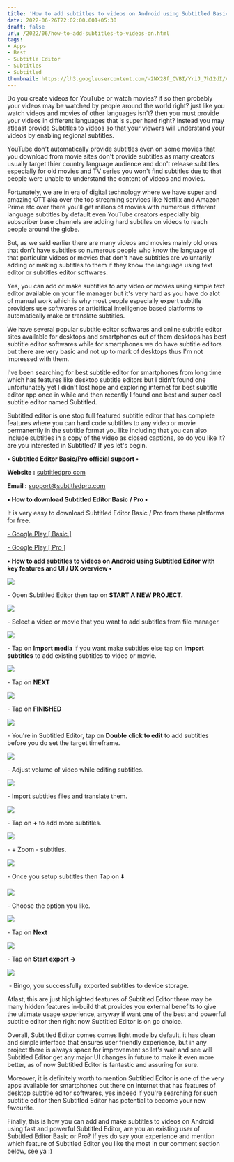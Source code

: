 ```yaml
---
title: 'How to add subtitles to videos on Android using Subtitled Basic / Pro.'
date: 2022-06-26T22:02:00.001+05:30
draft: false
url: /2022/06/how-to-add-subtitles-to-videos-on.html
tags: 
- Apps
- Best
- Subtitle Editor
- Subtitles
- Subtitled
thumbnail: https://lh3.googleusercontent.com/-2NX28f_CVBI/YriJ_7h12dI/AAAAAAAAMHE/MFLG2AkcwMw7CMVESVDXfqD8mb8vHV7kwCNcBGAsYHQ/s1600/1656261089813469-0.png
---
```


  

Do you create videos for YouTube or watch movies? if so then probably your videos may be watched by people around the world right? just like you watch videos and movies of other languages isn't? then you must provide your videos in different languages that is super hard right? Instead you may atleast provide Subtitles to videos so that your viewers will understand your videos by enabling regional subtitles.

  

YouTube don't automatically provide subtitles even on some movies that you download from movie sites don't provide subtitles as many creators usually target thier country language audience and don't release subtitles especially for old movies and TV series you won't find subtitles due to that people were unable to understand the content of videos and movies.

  

Fortunately, we are in era of digital technology where we have super and amazing OTT aka over the top streaming services like Netflix and Amazon Prime etc over there you'll get millons of movies with numerous different language subtitles by default even YouTube creators especially big subscriber base channels are adding hard subtiles on videos to reach people around the globe.

  

But, as we said earlier there are many videos and movies mainly old ones that don't have subtitles so numerous people who know the language of that particular videos or movies that don't have subtitles are voluntarily adding or making subtitles to them if they know the language using text editor or subtitles editor softwares.

  

Yes, you can add or make subtitles to any video or movies using simple text editor available on your file manager but it's very hard as you have do alot of manual work which is why most people especially expert subtitle providers use softwares or articifical intelligence based platforms to automatically make or translate subtitles.

  

We have several popular subtitle editor softwares and online subtitle editor sites available for desktops and smartphones out of them desktops has best subtitle editor softwares while for smartphones we do have subtitle editors but there are very basic and not up to mark of desktops thus I'm not impressed with them.

  

I've been searching for best subtitle editor for smartphones from long time which has features like desktop subtitle editors but I didn't found one unfortunately yet I didn't lost hope and exploring internet for best subtitle editor app once in while and then recently I found one best and super cool subtitle editor named Subtitled.

  

Subtitled editor is one stop full featured subtitle editor that has complete features where you can hard code subtitles to any video or movie permanently in the subtitle format you like including that you can also include subtitles in a copy of the video as closed captions, so do you like it? are you interested in Subtitled? If yes let's begin.

  

**• Subtitled Editor Basic/Pro official support •**

**Website :** [subtitledpro.com](http://subtitledpro.com)

**Email :** [support@subtitledpro.com](mailto:support@subtitledpro.com)

  

**• How to download Subtitled Editor Basic / Pro •**

It is very easy to download Subtitled Editor Basic / Pro from these platforms for free.

[\- Google Play \[ Basic \]](https://play.google.com/store/apps/details?id=io.namo.subtitled.free)

[\- Google Play \[ Pro \]](https://play.google.com/store/apps/details?id=io.namo.subtitled)

**• How to add subtitles to videos on Android using Subtitled Editor with key features and UI / UX overview •**

 **![](https://lh3.googleusercontent.com/-K-0N_yFDlVg/YriJ4em9VVI/AAAAAAAAMG4/rYudy5GKOik9ND35Xo1Z1MK8IKbp3DSIgCNcBGAsYHQ/s1600/1656261076114770-1.png)** 

\- Open Subtitled Editor then tap on **START A NEW PROJECT.**

 **![](https://lh3.googleusercontent.com/-pGRZY-L7UEM/YriJ05dzA_I/AAAAAAAAMGw/qj91hbb8-q0rHzsmfEACVNg3IqTrq1yawCNcBGAsYHQ/s1600/1656261067788117-2.png)** 

\- Select a video or movie that you want to add subtitles from file manager.

  

 ![](https://lh3.googleusercontent.com/-VnHb_DJgXf0/YriJyoXNN3I/AAAAAAAAMGo/o1FF0nhqf_YobhsW-E7S6gaHsoPuK1PegCNcBGAsYHQ/s1600/1656261059152732-3.png) 

  

\- Tap on **Import media** if you want make subtitles else tap on **Import subtitles** to add existing subtitles to video or movie.

  

 ![](https://lh3.googleusercontent.com/-PaXpPGyYj5o/YriJwsUi0lI/AAAAAAAAMGk/rHokszCMK_4193oAVHo7BieQ78-hdwIeQCNcBGAsYHQ/s1600/1656261048927493-4.png) 

  

\- Tap on **NEXT**

  

 ![](https://lh3.googleusercontent.com/-Twk6N0M3a8Q/YriJuDtOoMI/AAAAAAAAMGg/T7aJOWBbJ38fJguuHc3iYio3CCvJ5sIEwCNcBGAsYHQ/s1600/1656261040620558-5.png) 

  

\- Tap on **FINISHED**

 **![](https://lh3.googleusercontent.com/-fjA7Xuvb-SI/YriJsN1GHLI/AAAAAAAAMGc/NcLcYE6QWWsLo7GA88KcIwvLILlNfpPwACNcBGAsYHQ/s1600/1656261031925605-6.png)** 

\- You're in Subtitled Editor, tap on **Double** **click to edit** to add subtitles before you do set the target timeframe.

  

 ![](https://lh3.googleusercontent.com/-CBS0HAdED38/YriJp_oJKJI/AAAAAAAAMGY/iB7hCx5vU70l5go2YFDFPc8ZxFz0coMFwCNcBGAsYHQ/s1600/1656261021176751-7.png) 

  

\- Adjust volume of video while editing subtitles.

  

 ![](https://lh3.googleusercontent.com/-Xx89EGyER7Y/YriJnGXE09I/AAAAAAAAMGQ/V5oq-LVIxmYP99pAYG0mjARxlBBzLNhyQCNcBGAsYHQ/s1600/1656261014077302-8.png) 

  

\- Import subtitles files and translate them.

  

 ![](https://lh3.googleusercontent.com/-d8vrZ5ELd7Y/YriJldPeD3I/AAAAAAAAMGI/6fdZ_nUVJxIuy6Wf8T_DVPSJnYVol5cMACNcBGAsYHQ/s1600/1656261005279949-9.png) 

  

\- Tap on **\+** to add more subtitles.

  

 ![](https://lh3.googleusercontent.com/-8qD1S2_6U_4/YriJjBbIc7I/AAAAAAAAMGE/Kaco1b_ah90C2DfK5CAagGc_u_dGPUd2wCNcBGAsYHQ/s1600/1656260966335205-10.png) 

  

\- + Zoom - subtitles.

  

 ![](https://lh3.googleusercontent.com/-DcO6mlBz0AM/YriJZbAB6eI/AAAAAAAAMF8/Oolk4MaMLDYOp5OPVDbpwPzVuMgfdmZOgCNcBGAsYHQ/s1600/1656260956878763-11.png) 

  

\- Once you setup subtitles then Tap on ⬇️

  

 ![](https://lh3.googleusercontent.com/-zpPjSCqj_Wg/YriJXI02i5I/AAAAAAAAMF4/6YGZXCkJYeMSBAesgg5Wp7fYkxGtfxxFwCNcBGAsYHQ/s1600/1656260948005568-12.png) 

  

\- Choose the option you like.

  

 ![](https://lh3.googleusercontent.com/-XqTv91ca_10/YriJU-rQbbI/AAAAAAAAMF0/jXOi3RkjEpsufjFJzsKR5HKKVnEiEOJzgCNcBGAsYHQ/s1600/1656260937071058-13.png) 

  

\- Tap on **Next**

 **![](https://lh3.googleusercontent.com/-FhcVMXBxk90/YriJSI8eBhI/AAAAAAAAMFw/5iuT7vK9nIYvIcB2yXvsJOh2U71BO2hZgCNcBGAsYHQ/s1600/1656260928844257-14.png)** 

\- Tap on **Start export ->**

 **![](https://lh3.googleusercontent.com/-btrQqrbEqgk/YriJP3aKUBI/AAAAAAAAMFs/ufpRE4pkpwEGhnF9bm8-wdFQP8AOsZruACNcBGAsYHQ/s1600/1656260919085257-15.png)** 

 - Bingo, you successfully exported subtitles to device storage.

  

Atlast, this are just highlighted features of Subtitled Editor there may be many hidden features in-build that provides you external benefits to give the ultimate usage experience, anyway if want one of the best and powerful subtitle editor then right now Subtitled Editor is on go choice.

  

Overall, Subtitled Editor comes comes light mode by default, it has clean and simple interface that ensures user friendly experience, but in any project there is always space for improvement so let's wait and see will Subtitled Editor get any major UI changes in future to make it even more better, as of now Subtitled Editor is fantastic and assuring for sure.

  

Moreover, it is definitely worth to mention Subtitled Editor is one of the very apps available for smartphones out there on internet that has features of desktop subtitle editor softwares, yes indeed if you're searching for such subtitle editor then Subtitled Editor has potential to become your new favourite.

  

Finally, this is how you can add and make subtitles to videos on Android using fast and powerful Subtitled Editor, are you an existing user of Subtitled Editor Basic or Pro? If yes do say your experience and mention which feature of Subtitled Editor you like the most in our comment section below, see ya :)